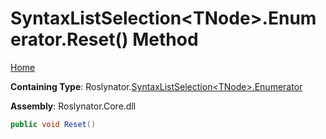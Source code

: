 # SyntaxListSelection\<TNode>\.Enumerator\.Reset\(\) Method

[Home](../../../../README.md)

**Containing Type**: Roslynator\.[SyntaxListSelection\<TNode>.Enumerator](../README.md)

**Assembly**: Roslynator\.Core\.dll

```csharp
public void Reset()
```

